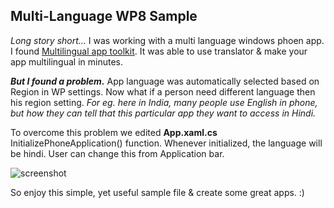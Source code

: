 ## Multi-Language WP8 Sample
*Long story short...*
I was working with a multi language windows phoen app. I found [Multilingual app toolkit](https://dev.windows.com/en-us/develop/multilingual-app-toolkit "Multilingual app toolkit"). It was able to use translator & make your app multilingual in minutes. 

_**But I found a problem.**_ App language was automatically selected based on Region in WP settings. Now what if a person need different language then his region setting. _For eg. here in India, many people use English in phone, but how they can tell that this particular app they want to access in Hindi._

To overcome this problem we edited **App.xaml.cs** InitializePhoneApplication() function. Whenever initialized, the language will be hindi. User can change this from Application bar.

![screenshot]({{site.baseurl}}//_screenshot.png)

So enjoy this simple, yet useful sample file & create some great apps. :)